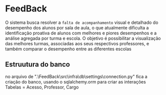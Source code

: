 # FeedBack
O sistema busca resolver a `falta de acompanhamento` visual e detalhado do desempenho dos alunos por sala de aula, o que atualmente dificulta a identificação proativa de alunos com melhores e piores desempenhos e a análise agregada por turma e escola. O objetivo é possibilitar a visualização das melhores turmas, associadas aos seus respectivos professores, e também comparar o desempenho entre as diferentes escolas

## Estruutura do banco
no arquivo de ".\FeedBack\src\infra\db\settings\connection.py" fica a criação do banco, usando o sqlalchemy.orm para criar as interações
Tabelas = Acesso, Professor, Cargo

##
